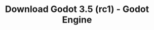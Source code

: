 ---
# Generated by /tools/generators/src/download_archive_generator !!! do not edit by hand !!!
title: 'Download Godot 3.5 (rc1) - Godot Engine'
type: 'download/archive'
name: '3.5'
flavor: 'rc1'
release_date: '2022-05-18T03:00:00-00:00'
release_notes: 'article/release-candidate-godot-3-5-rc-1/'
primaryPlatforms:
  - 'android.apk'
  - 'linux.64'
  - 'macos.universal'
  - 'windows.64'
  - 'linux_server.headless.64'
  - 'web'
  - 'templates'
links:
  android.apk:
    name: 'android.apk'
    title: 'Android'
    caption: 'APK Universal (ARM64 + ARMv7 + x86_64 + x86)'
    tags:
      - 'APK download'
      - 'ARM64/v7'
      - 'x86 (64 & 32 bit)'
    hosts:
      github_builds:
        regular: 'https://github.com/godotengine/godot-builds/releases/download/3.5-rc1/Godot_v3.5-rc1_android_editor.apk'
        mono: '#'
      github:
        regular: 'https://github.com/godotengine/godot/releases/download/3.5-rc1/Godot_v3.5-rc1_android_editor.apk'
        mono: '#'
  linux.64:
    name: 'linux.64'
    title: 'Linux'
    caption: 'Padrão (x86_64)'
    tags:
      - '64 bit'
    hosts:
      github_builds:
        regular: 'https://github.com/godotengine/godot-builds/releases/download/3.5-rc1/Godot_v3.5-rc1_x11.64.zip'
        mono: 'https://github.com/godotengine/godot-builds/releases/download/3.5-rc1/Godot_v3.5-rc1_mono_x11_64.zip'
      github:
        regular: 'https://github.com/godotengine/godot/releases/download/3.5-rc1/Godot_v3.5-rc1_x11.64.zip'
        mono: 'https://github.com/godotengine/godot/releases/download/3.5-rc1/Godot_v3.5-rc1_mono_x11_64.zip'
  macos.universal:
    name: 'macos.universal'
    title: 'macOS'
    caption: 'Universal (x86_64 + Silício da Apple)'
    tags:
      - 'Intel/Apple Silicon'
      - '64 bit'
    hosts:
      github_builds:
        regular: 'https://github.com/godotengine/godot-builds/releases/download/3.5-rc1/Godot_v3.5-rc1_osx.universal.zip'
        mono: 'https://github.com/godotengine/godot-builds/releases/download/3.5-rc1/Godot_v3.5-rc1_mono_osx.universal.zip'
      github:
        regular: 'https://github.com/godotengine/godot/releases/download/3.5-rc1/Godot_v3.5-rc1_osx.universal.zip'
        mono: 'https://github.com/godotengine/godot/releases/download/3.5-rc1/Godot_v3.5-rc1_mono_osx.universal.zip'
  windows.64:
    name: 'windows.64'
    title: 'Windows'
    caption: 'Padrão (x86_64)'
    tags:
      - '64 bit'
    hosts:
      github_builds:
        regular: 'https://github.com/godotengine/godot-builds/releases/download/3.5-rc1/Godot_v3.5-rc1_win64.exe.zip'
        mono: 'https://github.com/godotengine/godot-builds/releases/download/3.5-rc1/Godot_v3.5-rc1_mono_win64.zip'
      github:
        regular: 'https://github.com/godotengine/godot/releases/download/3.5-rc1/Godot_v3.5-rc1_win64.exe.zip'
        mono: 'https://github.com/godotengine/godot/releases/download/3.5-rc1/Godot_v3.5-rc1_mono_win64.zip'
  linux_server.headless.64:
    name: 'linux_server.headless.64'
    title: 'Linux Server'
    caption: 'Headless (x86_64)'
    tags:
      - '64 bit'
      - 'Headless'
    hosts:
      github_builds:
        regular: 'https://github.com/godotengine/godot-builds/releases/download/3.5-rc1/Godot_v3.5-rc1_linux_headless.64.zip'
        mono: 'https://github.com/godotengine/godot-builds/releases/download/3.5-rc1/Godot_v3.5-rc1_mono_linux_headless_64.zip'
      github:
        regular: 'https://github.com/godotengine/godot/releases/download/3.5-rc1/Godot_v3.5-rc1_linux_headless.64.zip'
        mono: 'https://github.com/godotengine/godot/releases/download/3.5-rc1/Godot_v3.5-rc1_mono_linux_headless_64.zip'
  web:
    name: 'web'
    title: 'Editor Web'
    caption: ''
    tags:
      - 'Self-hosted'
      - 'Cross-platform'
    hosts:
      github_builds:
        regular: 'https://github.com/godotengine/godot-builds/releases/download/3.5-rc1/Godot_v3.5-rc1_web_editor.zip'
        mono: '#'
      github:
        regular: 'https://github.com/godotengine/godot/releases/download/3.5-rc1/Godot_v3.5-rc1_web_editor.zip'
        mono: '#'
  linux.32:
    name: 'linux.32'
    title: 'Linux'
    caption: 'Padrão (x86)'
    tags:
      - '32 bit'
    hosts:
      github_builds:
        regular: 'https://github.com/godotengine/godot-builds/releases/download/3.5-rc1/Godot_v3.5-rc1_x11.32.zip'
        mono: 'https://github.com/godotengine/godot-builds/releases/download/3.5-rc1/Godot_v3.5-rc1_mono_x11_32.zip'
      github:
        regular: 'https://github.com/godotengine/godot/releases/download/3.5-rc1/Godot_v3.5-rc1_x11.32.zip'
        mono: 'https://github.com/godotengine/godot/releases/download/3.5-rc1/Godot_v3.5-rc1_mono_x11_32.zip'
  windows.32:
    name: 'windows.32'
    title: 'Windows'
    caption: 'Padrão (x86)'
    tags:
      - '32 bit'
    hosts:
      github_builds:
        regular: 'https://github.com/godotengine/godot-builds/releases/download/3.5-rc1/Godot_v3.5-rc1_win32.exe.zip'
        mono: 'https://github.com/godotengine/godot-builds/releases/download/3.5-rc1/Godot_v3.5-rc1_mono_win32.zip'
      github:
        regular: 'https://github.com/godotengine/godot/releases/download/3.5-rc1/Godot_v3.5-rc1_win32.exe.zip'
        mono: 'https://github.com/godotengine/godot/releases/download/3.5-rc1/Godot_v3.5-rc1_mono_win32.zip'
  linux_server.64:
    name: 'linux_server.64'
    title: 'Servidor Linux'
    caption: 'Padrão (x86_64)'
    tags:
      - '64 bit'
    hosts:
      github_builds:
        regular: 'https://github.com/godotengine/godot-builds/releases/download/3.5-rc1/Godot_v3.5-rc1_linux_server.64.zip'
        mono: 'https://github.com/godotengine/godot-builds/releases/download/3.5-rc1/Godot_v3.5-rc1_mono_linux_server_64.zip'
      github:
        regular: 'https://github.com/godotengine/godot/releases/download/3.5-rc1/Godot_v3.5-rc1_linux_server.64.zip'
        mono: 'https://github.com/godotengine/godot/releases/download/3.5-rc1/Godot_v3.5-rc1_mono_linux_server_64.zip'
  aar_library:
    name: 'aar_library'
    title: 'Biblioteca de AAR'
    caption: ''
    tags:
      - 'Android plugins'
      - 'Java'
      - 'Kotlin'
    hosts:
      github_builds:
        regular: 'https://github.com/godotengine/godot-builds/releases/download/3.5-rc1/godot-lib.3.5.rc1.release.aar'
        mono: 'https://github.com/godotengine/godot-builds/releases/download/3.5-rc1/godot-lib.3.5.rc1.mono.release.aar'
      github:
        regular: 'https://github.com/godotengine/godot/releases/download/3.5-rc1/godot-lib.3.5.rc1.release.aar'
        mono: 'https://github.com/godotengine/godot/releases/download/3.5-rc1/godot-lib.3.5.rc1.mono.release.aar'
  templates:
    name: 'templates'
    title: 'Modelos de exportação'
    caption: ''
    tags:
      - 'Utilizado para exportar os seus jogos para todas as plataformas suportadas'
    hosts:
      github_builds:
        regular: 'https://github.com/godotengine/godot-builds/releases/download/3.5-rc1/Godot_v3.5-rc1_export_templates.tpz'
        mono: 'https://github.com/godotengine/godot-builds/releases/download/3.5-rc1/Godot_v3.5-rc1_mono_export_templates.tpz'
      github:
        regular: 'https://github.com/godotengine/godot/releases/download/3.5-rc1/Godot_v3.5-rc1_export_templates.tpz'
        mono: 'https://github.com/godotengine/godot/releases/download/3.5-rc1/Godot_v3.5-rc1_mono_export_templates.tpz'
---